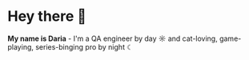 # Hey there 👋 
**My name is Daria** - I'm a QA engineer by day ☼ and cat-loving, game-playing, series-binging pro by night ☾ <br>
